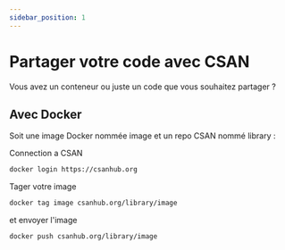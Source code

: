 ```yaml
---
sidebar_position: 1
---
```

# Partager votre code avec CSAN

Vous avez un conteneur ou juste un code que vous souhaitez partager ?

## Avec Docker

Soit une image Docker nommée image et un repo CSAN nommé library :

Connection a CSAN

```bash
docker login https://csanhub.org
```

Tager votre image

```bash
docker tag image csanhub.org/library/image
```

et envoyer l'image 

```bash
docker push csanhub.org/library/image
```
